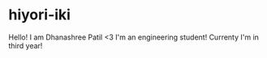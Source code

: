 # hiyori-iki
 Hello! I am Dhanashree Patil <3
I'm an engineering student! Currenty
I'm in third year!
